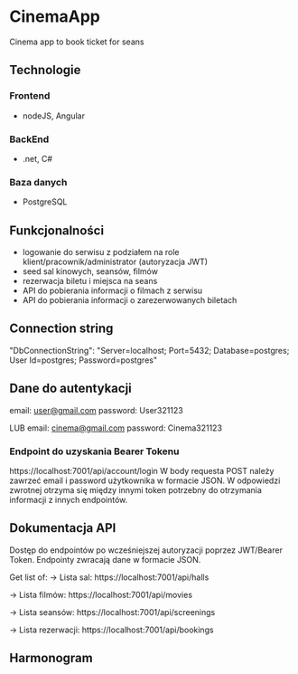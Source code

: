 # CinemaApp
Cinema app to book ticket for seans

## Technologie
### Frontend
- nodeJS, Angular

### BackEnd
- .net, C#

### Baza danych
- PostgreSQL

## Funkcjonalności
- logowanie do serwisu z podziałem na role klient/pracownik/administrator (autoryzacja JWT)
- seed sal kinowych, seansów, filmów 
- rezerwacja biletu i miejsca na seans
- API do pobierania informacji o filmach z serwisu
- API do pobierania informacji o zarezerwowanych biletach 

## Connection string 
"DbConnectionString": "Server=localhost; Port=5432; Database=postgres; User Id=postgres; Password=postgres"

## Dane do autentykacji
email: user@gmail.com
password: User321123

LUB
email: cinema@gmail.com
password: Cinema321123

### Endpoint do uzyskania Bearer Tokenu
https://localhost:7001/api/account/login
W body requesta POST należy zawrzeć email i password użytkownika w formacie JSON. W odpowiedzi zwrotnej otrzyma się między innymi token potrzebny do otrzymania informacji z innych endpointów.

## Dokumentacja API
Dostęp do endpointów po wcześniejszej autoryzacji poprzez JWT/Bearer Token. 
Endpointy zwracają dane w formacie JSON.

Get list of:
-> Lista sal:
https://localhost:7001/api/halls

-> Lista filmów:
https://localhost:7001/api/movies

-> Lista seansów:
https://localhost:7001/api/screenings

-> Lista rezerwacji:
https://localhost:7001/api/bookings


## Harmonogram
